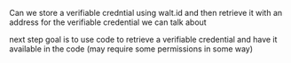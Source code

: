 
Can we store a verifiable credntial using walt.id and then retrieve it with an address for the verifiable credential we can talk about

next step goal is to use code to retrieve a verifiable credential and have it available in the code
(may require some permissions in some way)
